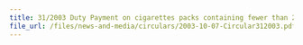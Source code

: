 ```yaml
---
title: 31/2003 Duty Payment on cigarettes packs containing fewer than 20 sticks not allowed
file_url: /files/news-and-media/circulars/2003-10-07-Circular312003.pdf
---
```

